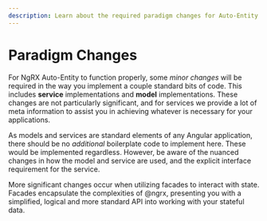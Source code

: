 ```yaml
---
description: Learn about the required paradigm changes for Auto-Entity
---
```


# Paradigm Changes

For NgRX Auto-Entity to function properly, some _minor changes_ will be required in the way you implement a couple standard bits of code. This includes **service** implementations and **model** implementations. These changes are not particularly significant, and for services we provide a lot of meta information to assist you in achieving whatever is necessary for your applications.

As models and services are standard elements of any Angular application, there should be no _additional_ boilerplate code to implement here. These would be implemented regardless. However, be aware of the nuanced changes in how the model and service are used, and the explicit interface requirement for the service.

More significant changes occur when utilizing facades to interact with state. Facades encapsulate the complexities of @ngrx, presenting you with a simplified, logical and more standard API into working with your stateful data. 

